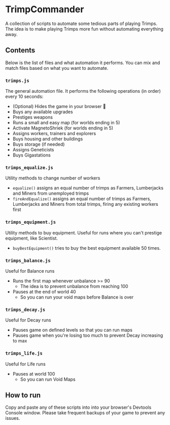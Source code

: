 # TrimpCommander

A collection of scripts to automate some tedious parts of playing Trimps. The idea is to make playing Trimps more fun without automating everything away.

## Contents

Below is the list of files and what automation it performs. You can mix and match files based on what you want to automate.

### `trimps.js`
The general automation file. It performs the following operations (in order) every 10 seconds:
- (Optional) Hides the game in your browser 🤫
- Buys any available upgrades
- Prestiges weapons
- Runs a small and easy map (for worlds ending in 5)
- Activate MagnetoShriek (for worlds ending in 5)
- Assigns workers, trainers and explorers
- Buys housing and other buildings
- Buys storage (if needed)
- Assigns Geneticists
- Buys Gigastations

### `trimps_equalize.js`
Utility methods to change number of workers
- `equalize()` assigns an equal number of trimps as Farmers, Lumberjacks and Miners from unemployed trimps
- `fireAndEqualize()` assigns an equal number of trimps as Farmers, Lumberjacks and Miners from total trimps, firing any existing workers first

### `trimps_equipment.js`
Utility methods to buy equipment. Useful for runs where you can't prestige equipment, like Scientist.
- `buyBestEquipment()` tries to buy the best equipment available 50 times.

### `trimps_balance.js`
Useful for Balance runs
- Runs the first map whenever unbalance >= 90
  - The idea is to prevent unbalance from reaching 100
- Pauses at the end of world 40
  - So you can run your void maps before Balance is over

### `trimps_decay.js`
Useful for Decay runs
- Pauses game on defined levels so that you can run maps
- Pauses game when you're losing too much to prevent Decay increasing to max

### `trimps_life.js`
Useful for Life runs
- Pauses at world 100
  - So you can run Void Maps

## How to run

Copy and paste any of these scripts into into your browser's Devtools Console window. Please take frequent backups of your game to prevent any issues.
